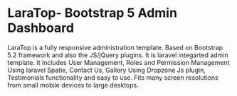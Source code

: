 # LaraTop- Bootstrap 5 Admin Dashboard

LaraTop is a fully responsive administration template. Based on Bootstrap 5.2 framework and also the JS/jQuery plugins. It is laravel integarted admin template. It includes User Management, Roles and Permission Management Using laravel Spatie, Contact Us, Gallery Using Dropzone Js plugin, Testimonials functionality and easy to use. Fits many screen resolutions from small mobile devices to large desktops.
